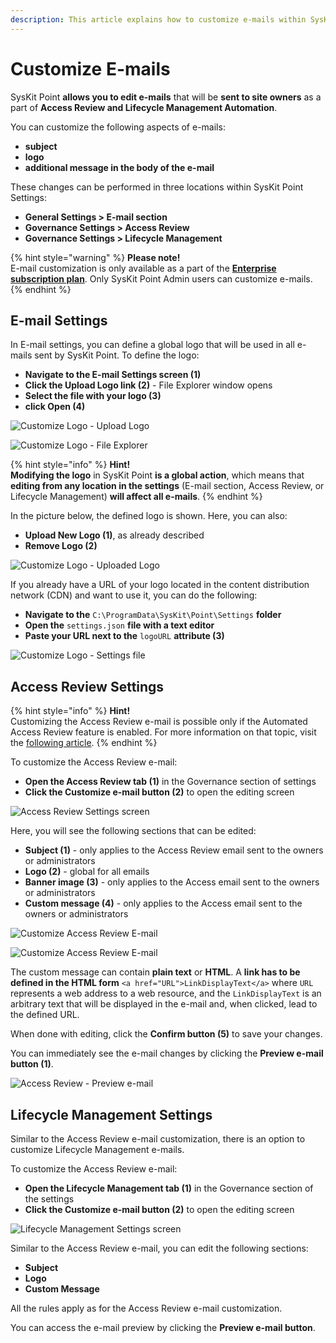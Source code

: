 ```yaml
---
description: This article explains how to customize e-mails within SysKit Point.
---
```


# Customize E-mails

SysKit Point **allows you to edit e-mails** that will be **sent to site owners** as a part of **Access Review and Lifecycle Management Automation**.

You can customize the following aspects of e-mails:

* **subject**
* **logo**
* **additional message in the body of the e-mail**

These changes can be performed in three locations within SysKit Point Settings:

* **General Settings &gt; E-mail section** 
* **Governance Settings &gt; Access Review** 
* **Governance Settings &gt; Lifecycle Management**

{% hint style="warning" %}
**Please note!**  
E-mail customization is only available as a part of the [**Enterprise subscription plan**](https://www.syskit.com/products/point/pricing/). Only SysKit Point Admin users can customize e-mails.
{% endhint %}

## E-mail Settings

In E-mail settings, you can define a global logo that will be used in all e-mails sent by SysKit Point. To define the logo:

* **Navigate to the E-mail Settings screen \(1\)**
* **Click the Upload Logo link \(2\)** - File Explorer window opens
* **Select the file with your logo \(3\)** 
* **click Open \(4\)**

![Customize Logo - Upload Logo](../.gitbook/assets/customize-e-mail_upload-logo.png)

![Customize Logo - File Explorer](../.gitbook/assets/customize-e-mail_file-explorer.png)

{% hint style="info" %}
**Hint!**  
**Modifying the logo** in SysKit Point **is a global action**, which means that **editing from any location in the settings** \(E-mail section, Access Review, or Lifecycle Management\) **will affect all e-mails**.
{% endhint %}

In the picture below, the defined logo is shown. Here, you can also:

* **Upload New Logo \(1\)**, as already described
* **Remove Logo \(2\)**

![Customize Logo - Uploaded Logo](../.gitbook/assets/customize-e-mail_uploaded-logo.png)

If you already have a URL of your logo located in the content distribution network \(CDN\) and want to use it, you can do the following:

* **Navigate to the** `C:\ProgramData\SysKit\Point\Settings` **folder**
* **Open the** `settings.json` **file with a text editor**
* **Paste your URL next to the** `logoURL` **attribute \(3\)**

![Customize Logo - Settings file](../.gitbook/assets/customize-e-mail_settings-json.png)

## Access Review Settings

{% hint style="info" %}
**Hint!**  
Customizing the Access Review e-mail is possible only if the Automated Access Review feature is enabled. For more information on that topic, visit the [following article](../governance-and-automation/permissions-review/enable-permissions-review.md).
{% endhint %}

To customize the Access Review e-mail:

* **Open the Access Review tab \(1\)** in the Governance section of settings 
* **Click the Customize e-mail button \(2\)** to open the editing screen

![Access Review Settings screen](../.gitbook/assets/customize-e-mail_permissions-review-settings-screen.png)

Here, you will see the following sections that can be edited:

* **Subject \(1\)** -  only applies to the Access Review email sent to the owners or administrators
* **Logo \(2\)** - global for all emails
* **Banner image \(3\)** - only applies to the Access email sent to the owners or administrators
* **Custom message \(4\)** - only applies to the Access email sent to the owners or administrators

![Customize Access Review E-mail](../.gitbook/assets/customize-e-mail_customize-permissions-review-e-mail.png)

![Customize Access Review E-mail](../.gitbook/assets/customize-e-mail_customize-permissions-review-e-mail2.png)

The custom message can contain **plain text** or **HTML**. A **link has to be defined in the HTML form** `<a href="URL">LinkDisplayText</a>` where `URL` represents a web address to a web resource, and the `LinkDisplayText` is an arbitrary text that will be displayed in the e-mail and, when clicked, lead to the defined URL.

When done with editing, click the **Confirm button \(5\)** to save your changes.

You can immediately see the e-mail changes by clicking the **Preview e-mail button \(1\)**.

![Access Review - Preview e-mail](../.gitbook/assets/customize-e-mail_permissions-review-settings-preview.png)

## Lifecycle Management Settings

Similar to the Access Review e-mail customization, there is an option to customize Lifecycle Management e-mails.

To customize the Access Review e-mail:

* **Open the Lifecycle Management tab \(1\)** in the Governance section of the settings 
* **Click the Customize e-mail button \(2\)** to open the editing screen

![Lifecycle Management Settings screen](../.gitbook/assets/customize-e-mail_lifecycle-management-settings-screen.png)

Similar to the Access Review e-mail, you can edit the following sections:

* **Subject**
* **Logo**
* **Custom Message**

All the rules apply as for the Access Review e-mail customization.

You can access the e-mail preview by clicking the **Preview e-mail button**.

